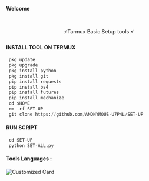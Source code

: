 <p align="center">

____Welcome____



</br>
<p align="center">
      ⚡Tarmux Basic Setup tools ⚡
</p>
  
#### INSTALL TOOL ON TERMUX
```python
 pkg update
 pkg upgrade
 pkg install python
 pkg install git
 pip install requests
 pip install bs4
 pip install futures
 pip install mechanize
 cd $HOME 
 rm -rf SET-UP 
 git clone https://github.com/ANONYMOUS-U7P4L/SET-UP
```
#### RUN SCRIPT
```python
 cd SET-UP
 python SET-ALL.py
```


#### Tools Languages :

![Customized Card](https://github-readme-stats.vercel.app/api/pin?username=ANONYMOUS-U7P4L&repo=SET-UP&title_color=fff&icon_color=f9f9f9&text_color=9f9f9f&bg_color=151515)
